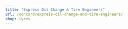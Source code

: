 ```yaml
---
title: "Express Oil Change & Tire Engineers"
url: /concord/express-oil-change-and-tire-engineers/
shop: tyres
---
```


